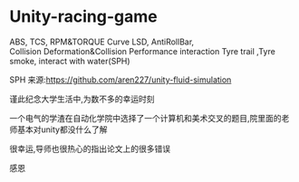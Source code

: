 # Unity-racing-game

ABS,     TCS,           RPM&TORQUE Curve
LSD,         AntiRollBar,         
Collision Deformation&Collision Performance interaction
Tyre trail             ,Tyre smoke,                    interact with water(SPH)



SPH 来源:https://github.com/aren227/unity-fluid-simulation


谨此纪念大学生活中,为数不多的幸运时刻

一个电气的学渣在自动化学院中选择了一个计算机和美术交叉的题目,院里面的老师基本对unity都没什么了解

很幸运,导师也很热心的指出论文上的很多错误

感恩
